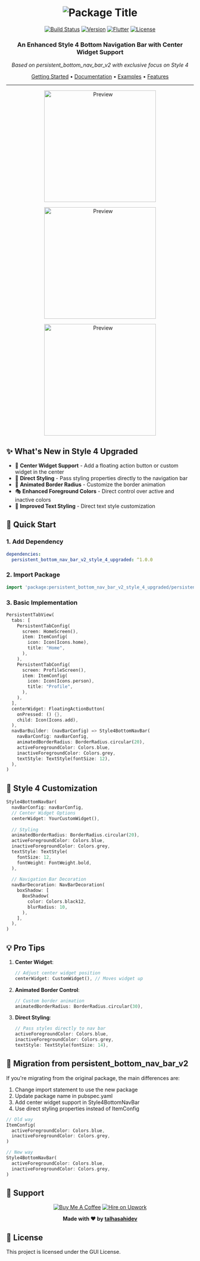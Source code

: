 <h1 align="center">
  <img src="https://img.shields.io/badge/📱-Style_4_Upgraded_Bottom_Nav_Bar-2962FF?style=for-the-badge" alt="Package Title" />
</h1>

<div align="center">
  
[![Build Status](https://img.shields.io/badge/build-passing-brightgreen?style=flat-square)](https://pub.dev/packages/persistent_bottom_nav_bar_v2_style_4_upgraded)
[![Version](https://img.shields.io/badge/version-1.0.0-blue?style=flat-square)](https://pub.dev/packages/persistent_bottom_nav_bar_v2_style_4_upgraded)
[![Flutter](https://img.shields.io/badge/Flutter-Ready-02569B?style=flat-square&logo=flutter)](https://flutter.dev)
[![License](https://img.shields.io/badge/license-GUI-purple?style=flat-square)](LICENSE)

### An Enhanced Style 4 Bottom Navigation Bar with Center Widget Support
*Based on persistent_bottom_nav_bar_v2 with exclusive focus on Style 4*

[Getting Started](#getting-started) •
[Documentation](#documentation) •
[Examples](#examples) •
[Features](#features)

</div>

---

<p align="center">
  <img src="https://raw.githubusercontent.com/jb3rndt/PersistentBottomNavBarV2/master/gifs/style4.gif" alt="Preview" width="300"/>
</p>
<p align="center">
<img src="https://github.com/user-attachments/assets/eeb88342-3310-41f2-9c07-000ab3b73f76" alt="Preview" width="300"/>
</p>
<p align="center">
<img src="https://github.com/user-attachments/assets/151b20ed-d3d3-4a73-89d7-a2481839d54b" alt="Preview" width="300"/>
</p>

## ✨ What's New in Style 4 Upgraded

- 🎯 **Center Widget Support** - Add a floating action button or custom widget in the center
- 🎨 **Direct Styling** - Pass styling properties directly to the navigation bar
- 🔄 **Animated Border Radius** - Customize the border animation
- 🎭 **Enhanced Foreground Colors** - Direct control over active and inactive colors
- 📝 **Improved Text Styling** - Direct text style customization

## 🚀 Quick Start

### 1. Add Dependency

```yaml
dependencies:
  persistent_bottom_nav_bar_v2_style_4_upgraded: ^1.0.0
```

### 2. Import Package

```dart
import 'package:persistent_bottom_nav_bar_v2_style_4_upgraded/persistent_bottom_nav_bar_v2_style_4_upgraded.dart';
```

### 3. Basic Implementation

```dart
PersistentTabView(
  tabs: [
    PersistentTabConfig(
      screen: HomeScreen(),
      item: ItemConfig(
        icon: Icon(Icons.home),
        title: "Home",
      ),
    ),
    PersistentTabConfig(
      screen: ProfileScreen(),
      item: ItemConfig(
        icon: Icon(Icons.person),
        title: "Profile",
      ),
    ),
  ],
  centerWidget: FloatingActionButton(
    onPressed: () {},
    child: Icon(Icons.add),
  ),
  navBarBuilder: (navBarConfig) => Style4BottomNavBar(
    navBarConfig: navBarConfig,
    animatedBorderRadius: BorderRadius.circular(20),
    activeForegroundColor: Colors.blue,
    inactiveForegroundColor: Colors.grey,
    textStyle: TextStyle(fontSize: 12),
  ),
)
```

## 🎨 Style 4 Customization

```dart
Style4BottomNavBar(
  navBarConfig: navBarConfig,
  // Center Widget Options
  centerWidget: YourCustomWidget(),
  
  // Styling
  animatedBorderRadius: BorderRadius.circular(20),
  activeForegroundColor: Colors.blue,
  inactiveForegroundColor: Colors.grey,
  textStyle: TextStyle(
    fontSize: 12,
    fontWeight: FontWeight.bold,
  ),
  
  // Navigation Bar Decoration
  navBarDecoration: NavBarDecoration(
    boxShadow: [
      BoxShadow(
        color: Colors.black12,
        blurRadius: 10,
      ),
    ],
  ),
)
```

## 💡 Pro Tips

1. **Center Widget**:
   ```dart
   // Adjust center widget position
   centerWidget: CustomWidget(), // Moves widget up
   ```

2. **Animated Border Control**:
   ```dart
   // Custom border animation
   animatedBorderRadius: BorderRadius.circular(30),
   ```

3. **Direct Styling**:
   ```dart
   // Pass styles directly to nav bar
   activeForegroundColor: Colors.blue,
   inactiveForegroundColor: Colors.grey,
   textStyle: TextStyle(fontSize: 14),
   ```

## 🔄 Migration from persistent_bottom_nav_bar_v2

If you're migrating from the original package, the main differences are:

1. Change import statement to use the new package
2. Update package name in pubspec.yaml
3. Add center widget support in Style4BottomNavBar
4. Use direct styling properties instead of ItemConfig

```dart
// Old way
ItemConfig(
  activeForegroundColor: Colors.blue,
  inactiveForegroundColor: Colors.grey,
)

// New way
Style4BottomNavBar(
  activeForegroundColor: Colors.blue,
  inactiveForegroundColor: Colors.grey,
)
```

## 🤝 Support

<div align="center">

[![Buy Me A Coffee](https://img.shields.io/badge/Buy_Me_A_Coffee-FFDD00?style=for-the-badge&logo=buy-me-a-coffee&logoColor=black)](https://buymeacoffee.com/talhasahi)
[![Hire on Upwork](https://img.shields.io/badge/Hire_on_Upwork-6FDA44?style=for-the-badge&logo=upwork&logoColor=white)](https://www.upwork.com/freelancers/~01c846f88ea4efa042)

**Made with ❤️ by [talhasahidev](https://github.com/talhasahidev)**

</div>

## 📄 License

This project is licensed under the GUI License.